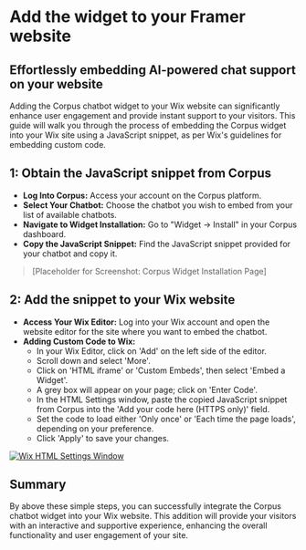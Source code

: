 # Add the widget to your Framer website
## Effortlessly embedding AI-powered chat support on your website

Adding the Corpus chatbot widget to your Wix website can significantly enhance user engagement and provide instant support to your visitors. This guide will walk you through the process of embedding the Corpus widget into your Wix site using a JavaScript snippet, as per Wix's guidelines for embedding custom code.

## 1: Obtain the JavaScript snippet from Corpus

- **Log Into Corpus:** Access your account on the Corpus platform.
- **Select Your Chatbot:** Choose the chatbot you wish to embed from your list of available chatbots.
- **Navigate to Widget Installation:** Go to "Widget → Install" in your Corpus dashboard.
- **Copy the JavaScript Snippet:** Find the JavaScript snippet provided for your chatbot and copy it.

> [Placeholder for Screenshot: Corpus Widget Installation Page]

## 2: Add the snippet to your Wix website

- **Access Your Wix Editor:** Log into your Wix account and open the website editor for the site where you want to embed the chatbot.
- **Adding Custom Code to Wix:**
    - In your Wix Editor, click on 'Add' on the left side of the editor.
    - Scroll down and select 'More'.
    - Click on 'HTML iframe' or 'Custom Embeds', then select 'Embed a Widget'.
    - A grey box will appear on your page; click on 'Enter Code'.
    - In the HTML Settings window, paste the copied JavaScript snippet from Corpus into the 'Add your code here (HTTPS only)' field.
    - Set the code to load either 'Only once' or 'Each time the page loads', depending on your preference.
    - Click 'Apply' to save your changes.


[![Wix HTML Settings Window](../media/add-to-wix.webp)](https://support.wix.com/en/article/embedding-custom-code-on-your-site)

## Summary

By above these simple steps, you can successfully integrate the Corpus chatbot widget into your Wix website. This addition will provide your visitors with an interactive and supportive experience, enhancing the overall functionality and user engagement of your site.
